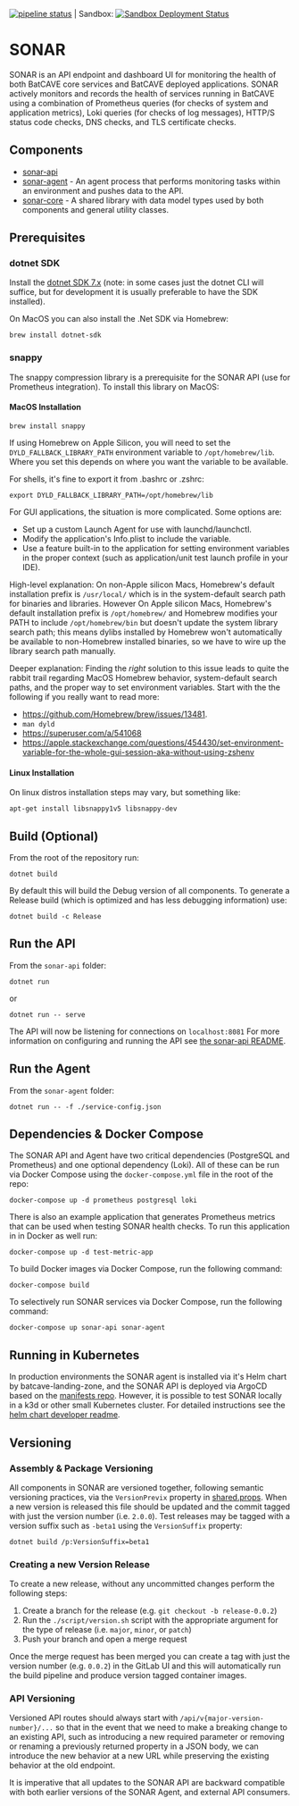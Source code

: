 [![pipeline status](https://code.batcave.internal.cms.gov/ado-repositories/oit/waynetech/sonar/badges/main/pipeline.svg)](https://code.batcave.internal.cms.gov/ado-repositories/oit/waynetech/sonar/-/commits/main) | Sandbox: [![Sandbox Deployment Status](https://argocd.batcave-impl.internal.cms.gov/api/badge?name=sonar&revision=true)](https://argocd.batcave-impl.internal.cms.gov/applications/sonar)

# SONAR

SONAR is an API endpoint and dashboard UI for monitoring the health of both BatCAVE core services and BatCAVE deployed applications. SONAR actively monitors and records the health of services running in BatCAVE using a combination of Prometheus queries (for checks of system and application metrics), Loki queries (for checks of log messages), HTTP/S status code checks, DNS checks, and TLS certificate checks.

## Components

 * [sonar-api](sonar-api/)
 * [sonar-agent](sonar-agent/) - An agent process that performs monitoring tasks within an environment and pushes data to the API.
 * [sonar-core](sonar-core/) - A shared library with data model types used by both components and general utility classes.

## Prerequisites

### dotnet SDK

Install the [dotnet SDK 7.x](https://dotnet.microsoft.com/en-us/download) (note: in some cases just the dotnet CLI will suffice, but for development it is usually preferable to have the SDK installed).

On MacOS you can also install the .Net SDK via Homebrew:

```
brew install dotnet-sdk
```

### snappy

The snappy compression library is a prerequisite for the SONAR API (use for Prometheus integration). To install this library on MacOS:

#### MacOS Installation

```
brew install snappy
```

If using Homebrew on Apple Silicon, you will need to set the `DYLD_FALLBACK_LIBRARY_PATH` environment variable to `/opt/homebrew/lib`. Where you set this depends on where you want the variable to be available.

For shells, it's fine to export it from .bashrc or .zshrc:

```shell
export DYLD_FALLBACK_LIBRARY_PATH=/opt/homebrew/lib
```

For GUI applications, the situation is more complicated. Some options are:
- Set up a custom Launch Agent for use with launchd/launchctl.
- Modify the application's Info.plist to include the variable.
- Use a feature built-in to the application for setting environment variables in the proper context (such as application/unit test launch profile in your IDE).

High-level explanation: On non-Apple silicon Macs, Homebrew's default installation prefix is `/usr/local/` which is in the system-default search path for binaries and libraries. However On Apple silicon Macs, Homebrew's default installation prefix is `/opt/homebrew/` and Homebrew modifies your PATH to include `/opt/homebrew/bin` but doesn't update the system library search path; this means dylibs installed by Homebrew won't automatically be available to non-Homebrew installed binaries, so we have to wire up the library search path manually.

Deeper explanation: Finding the *right* solution to this issue leads to quite the rabbit trail regarding MacOS Homebrew behavior, system-default search paths, and the proper way to set environment variables. Start with the the following if you really want to read more:
- https://github.com/Homebrew/brew/issues/13481.
- `man dyld`
- https://superuser.com/a/541068
- https://apple.stackexchange.com/questions/454430/set-environment-variable-for-the-whole-gui-session-aka-without-using-zshenv

#### Linux Installation
On linux distros installation steps may vary, but something like:

```
apt-get install libsnappy1v5 libsnappy-dev
```

## Build (Optional)

From the root of the repository run:

```
dotnet build
```

By default this will build the Debug version of all components. To generate a Release build (which is optimized and has less debugging information) use:

```
dotnet build -c Release
```

## Run the API

From the `sonar-api` folder:

```
dotnet run
```

or

```
dotnet run -- serve
```

The API will now be listening for connections on `localhost:8081`
For more information on configuring and running the API see [the sonar-api README](sonar-api/README.md).

## Run the Agent

From the `sonar-agent` folder:

```
dotnet run -- -f ./service-config.json
```

## Dependencies & Docker Compose

The SONAR API and Agent have two critical dependencies (PostgreSQL and Prometheus) and one optional dependency (Loki). All of these can be run via Docker Compose using the `docker-compose.yml` file in the root of the repo:

```
docker-compose up -d prometheus postgresql loki
```

There is also an example application that generates Prometheus metrics that can be used when testing SONAR health checks. To run this application in in Docker as well run:

```
docker-compose up -d test-metric-app
```

To build Docker images via Docker Compose, run the following command:

```
docker-compose build
```

To selectively run SONAR services via Docker Compose, run the following command:

```
docker-compose up sonar-api sonar-agent
```

## Running in Kubernetes

In production environments the SONAR agent is installed via it's Helm chart by batcave-landing-zone, and the SONAR API is deployed via ArgoCD based on the [manifests repo](https://code.batcave.internal.cms.gov/ado-repositories/oit/waynetech/manifests/). However, it is possible to test SONAR locally in a k3d or other small Kubernetes cluster. For detailed instructions see the [helm chart developer readme](./charts/README.md).

## Versioning

### Assembly & Package Versioning

All components in SONAR are versioned together, following semantic versioning practices, via the `VersionPrevix` property in [shared.props](shared.props). When a new version is released this file should be updated and the commit tagged with just the version number (i.e. `2.0.0`). Test releases may be tagged with a version suffix such as `-beta1` using the `VersionSuffix` property:

```
dotnet build /p:VersionSuffix=beta1
```

### Creating a new Version Release

To create a new release, without any uncommitted changes perform the following steps:

1. Create a branch for the release (e.g. `git checkout -b release-0.0.2`)
1. Run the `./script/version.sh` script with the appropriate argument for the type of release (i.e. `major`, `minor`, or `patch`)
1. Push your branch and open a merge request

Once the merge request has been merged you can create a tag with just the version number (e.g. `0.0.2`) in the GitLab UI and this will automatically run the build pipeline and produce version tagged container images.

### API Versioning

Versioned API routes should always start with `/api/v{major-version-number}/...` so that in the event that we need to make a breaking change to an existing API, such as introducing a new required parameter or removing or renaming a previously returned property in a JSON body, we can introduce the new behavior at a new URL while preserving the existing behavior at the old endpoint.

It is imperative that all updates to the SONAR API are backward compatible with both earlier versions of the SONAR Agent, and external API consumers.
